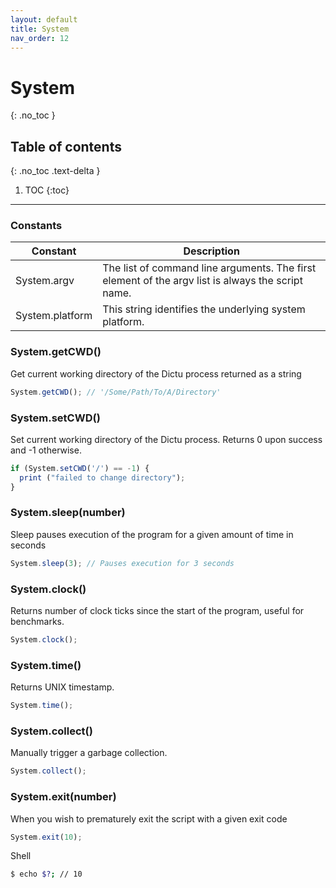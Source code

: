 ```yaml
---
layout: default
title: System
nav_order: 12
---
```


# System
{: .no_toc }

## Table of contents
{: .no_toc .text-delta }

1. TOC
{:toc}

---

### Constants

| Constant        | Description                                                                                       |
|-----------------|---------------------------------------------------------------------------------------------------|
| System.argv     | The list of command line arguments. The first element of the argv list is always the script name. |
| System.platform | This string identifies the underlying system platform.                                            |

### System.getCWD()

Get current working directory of the Dictu process returned as a string

```js
System.getCWD(); // '/Some/Path/To/A/Directory'
```

### System.setCWD()

Set current working directory of the Dictu process. Returns 0 upon success and -1 otherwise.

```js
if (System.setCWD('/') == -1) {
  print ("failed to change directory");
}
```

### System.sleep(number)

Sleep pauses execution of the program for a given amount of time in seconds

```js
System.sleep(3); // Pauses execution for 3 seconds
```

### System.clock()

Returns number of clock ticks since the start of the program, useful for benchmarks.

```js
System.clock();
```

### System.time()

Returns UNIX timestamp.

```js
System.time();
```

### System.collect()

Manually trigger a garbage collection.

```js
System.collect();
```

### System.exit(number)

When you wish to prematurely exit the script with a given exit code

```js
System.exit(10);
```

Shell
```bash
$ echo $?; // 10
```

